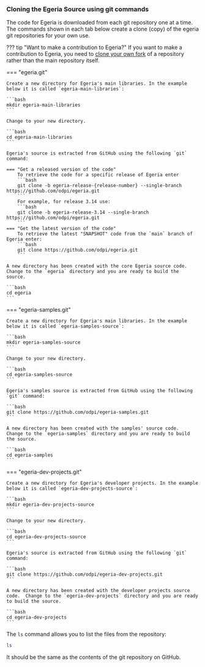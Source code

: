 <!-- SPDX-License-Identifier: CC-BY-4.0 -->
<!-- Copyright Contributors to the ODPi Egeria project. -->

### Cloning the Egeria Source using git commands

The code for Egeria is downloaded from each git repository one at a time.  The commands shown in each tab below create a clone (copy) of the egeria git repositories for your own use.  

??? tip "Want to make a contribution to Egeria?"
    If you want to make a contribution to Egeria, you need to [clone your own fork](/education/tutorials/git-and-git-hub-tutorial/#creating-a-fork-and-a-clone) of a repository rather than the main repository itself. 

=== "egeria.git"

    Create a new directory for Egeria's main libraries. In the example below it is called `egeria-main-libraries`:

    ```bash
    mkdir egeria-main-libraries
    ```
    
    Change to your new directory.
    
    ```bash
    cd egeria-main-libraries
    ```
    
    Egeria's source is extracted from GitHub using the following `git` command:
    
    === "Get a released version of the code"
        To retrieve the code for a specific release of Egeria enter
        ```bash
        git clone -b egeria-release-{release-number} --single-branch https://github.com/odpi/egeria.git
        ```
        For example, for release 3.14 use:
        ```bash
        git clone -b egeria-release-3.14 --single-branch https://github.com/odpi/egeria.git
        ```
    === "Get the latest version of the code"
        To retrieve the latest "SNAPSHOT" code from the `main` branch of Egeria enter:
        ```bash
        git clone https://github.com/odpi/egeria.git
        ```
        
    A new directory has been created with the core Egeria source code.  Change to the `egeria` directory and you are ready to build the source.
    
    ```bash
    cd egeria
    ```
  

=== "egeria-samples.git"

    Create a new directory for Egeria's main libraries. In the example below it is called `egeria-samples-source`:

    ```bash
    mkdir egeria-samples-source
    ```
    
    Change to your new directory.
    
    ```bash
    cd egeria-samples-source
    ```
    
    Egeria's samples source is extracted from GitHub using the following `git` command:
    
    ```bash
    git clone https://github.com/odpi/egeria-samples.git
    ```
    
    A new directory has been created with the samples' source code.  Change to the `egeria-samples` directory and you are ready to build the source.
    
    ```bash
    cd egeria-samples
    ```
    
=== "egeria-dev-projects.git"

    Create a new directory for Egeria's developer projects. In the example below it is called `egeria-dev-projects-source`:

    ```bash
    mkdir egeria-dev-projects-source
    ```
    
    Change to your new directory.
    
    ```bash
    cd egeria-dev-projects-source
    ```
    
    Egeria's source is extracted from GitHub using the following `git` command:
    
    ```bash
    git clone https://github.com/odpi/egeria-dev-projects.git
    ```
    
    A new directory has been created with the developer projects source code.  Change to the `egeria-dev-projects` directory and you are ready to build the source.
    
    ```bash
    cd egeria-dev-projects
    ```

The `ls` command allows you to list the files from the repository:

```bash
ls
```

It should be the same as the contents of the git repository on GitHub.


